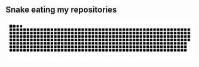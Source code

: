 ## Snake eating my repositories

![snake svg](https://github.com/m-ipt/m-ipt/blob/output/github-contribution-grid-snake.svg)
